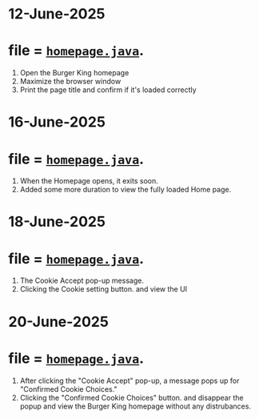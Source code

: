 # 12-June-2025
# file = [`homepage.java`](./homepage.java).
1. Open the Burger King homepage
2. Maximize the browser window
3. Print the page title and confirm if it's loaded correctly

# 16-June-2025
# file = [`homepage.java`](./homepage.java).
1. When the Homepage opens, it exits soon.
2. Added some more duration to view the fully loaded Home page.

# 18-June-2025
# file = [`homepage.java`](./homepage.java).
1. The Cookie Accept pop-up message.
2. Clicking the Cookie setting button. and view the UI

# 20-June-2025
# file = [`homepage.java`](./homepage.java).
1. After clicking the "Cookie Accept" pop-up, a message pops up for "Confirmed Cookie Choices."
2. Clicking the "Confirmed Cookie Choices" button. and disappear the popup and view the Burger King homepage without any distrubances.
